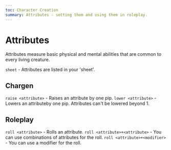 ```yaml
---
toc: Character Creation
summary: Attributes - setting them and using them in roleplay.
---
```

# Attributes
Attributes measure basic physical and mental abilities that are common to every living creature.

`sheet` - Attributes are listed in your 'sheet'.

## Chargen
`raise <attribute>` - Raises an attribute by one pip.
`lower <attribute>` - Lowers an attributeby one pip. Attributes can't be lowered beyond 1.

## Roleplay
`roll <attribute>` - Rolls an attribute.
`roll <attribute>+<attribute>` - You can use combinations of attributes for the roll.
`roll <attribute>+<modifier>` - You can use a modifier for the roll.


